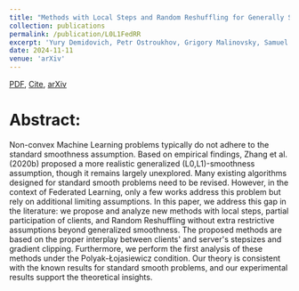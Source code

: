 ```yaml
---
title: "Methods with Local Steps and Random Reshuffling for Generally Smooth Non-Convex Federated Optimization"
collection: publications
permalink: /publication/L0L1FedRR
excerpt: 'Yury Demidovich, Petr Ostroukhov, Grigory Malinovsky, Samuel Horváth, Martin Takáč, Peter Richtárik, Eduard Gorbunov'
date: 2024-11-11
venue: 'arXiv'
---
```


[PDF](https://arxiv.org/pdf/2412.02781), [Cite](https://grigory-malinovsky.github.io/files/L0L1FedRR.txt), [arXiv](https://arxiv.org/abs/2412.02781)

Abstract:
======
Non-convex Machine Learning problems typically do not adhere to the standard smoothness assumption. Based on empirical findings, Zhang et al. (2020b) proposed a more realistic generalized (L0,L1)-smoothness assumption, though it remains largely unexplored. Many existing algorithms designed for standard smooth problems need to be revised. However, in the context of Federated Learning, only a few works address this problem but rely on additional limiting assumptions. In this paper, we address this gap in the literature: we propose and analyze new methods with local steps, partial participation of clients, and Random Reshuffling without extra restrictive assumptions beyond generalized smoothness. The proposed methods are based on the proper interplay between clients' and server's stepsizes and gradient clipping. Furthermore, we perform the first analysis of these methods under the Polyak-Łojasiewicz condition. Our theory is consistent with the known results for standard smooth problems, and our experimental results support the theoretical insights.
